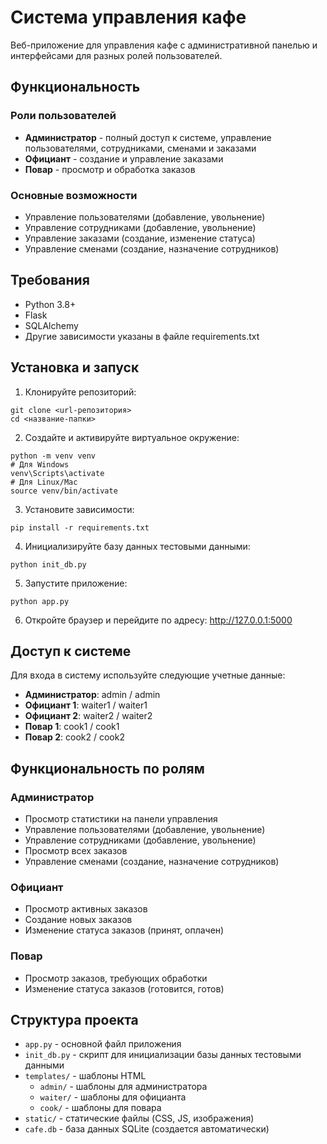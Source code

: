 # Система управления кафе

Веб-приложение для управления кафе с административной панелью и интерфейсами для разных ролей пользователей.

## Функциональность

### Роли пользователей
- **Администратор** - полный доступ к системе, управление пользователями, сотрудниками, сменами и заказами
- **Официант** - создание и управление заказами
- **Повар** - просмотр и обработка заказов

### Основные возможности
- Управление пользователями (добавление, увольнение)
- Управление сотрудниками (добавление, увольнение)
- Управление заказами (создание, изменение статуса)
- Управление сменами (создание, назначение сотрудников)

## Требования

- Python 3.8+
- Flask
- SQLAlchemy
- Другие зависимости указаны в файле requirements.txt

## Установка и запуск

1. Клонируйте репозиторий:
```
git clone <url-репозитория>
cd <название-папки>
```

2. Создайте и активируйте виртуальное окружение:
```
python -m venv venv
# Для Windows
venv\Scripts\activate
# Для Linux/Mac
source venv/bin/activate
```

3. Установите зависимости:
```
pip install -r requirements.txt
```

4. Инициализируйте базу данных тестовыми данными:
```
python init_db.py
```

5. Запустите приложение:
```
python app.py
```

6. Откройте браузер и перейдите по адресу: http://127.0.0.1:5000

## Доступ к системе

Для входа в систему используйте следующие учетные данные:

- **Администратор**: admin / admin
- **Официант 1**: waiter1 / waiter1
- **Официант 2**: waiter2 / waiter2
- **Повар 1**: cook1 / cook1
- **Повар 2**: cook2 / cook2

## Функциональность по ролям

### Администратор
- Просмотр статистики на панели управления
- Управление пользователями (добавление, увольнение)
- Управление сотрудниками (добавление, увольнение)
- Просмотр всех заказов
- Управление сменами (создание, назначение сотрудников)

### Официант
- Просмотр активных заказов
- Создание новых заказов
- Изменение статуса заказов (принят, оплачен)

### Повар
- Просмотр заказов, требующих обработки
- Изменение статуса заказов (готовится, готов)

## Структура проекта

- `app.py` - основной файл приложения
- `init_db.py` - скрипт для инициализации базы данных тестовыми данными
- `templates/` - шаблоны HTML
  - `admin/` - шаблоны для администратора
  - `waiter/` - шаблоны для официанта
  - `cook/` - шаблоны для повара
- `static/` - статические файлы (CSS, JS, изображения)
- `cafe.db` - база данных SQLite (создается автоматически) 